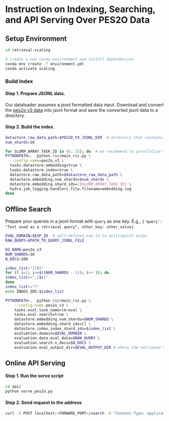 # Instruction on Indexing, Searching, and API Serving Over PES2O Data

## Setup Environment
```bash
cd retrieval-scaling

# create a new conda environment and install dependencies
conda env create -f environment.yml
conda activate scaling
```

### Build Index 

#### Step 1. Prepare JSONL data.

Our dataloader assumes a jsonl formatted data input. Download and convert the [pes2o v3 data](https://huggingface.co/datasets/allenai/peS2o/tree/main/data/v3) into jsonl format and save the converted jsonl data to a directory.

#### Step 2. Build the index.

```bash
datastore_raw_data_path=$PES2O_V3_JSONL_DIR  # directory that contains the converted jsonl data
num_shards=16

for SLURM_ARRAY_TASK_ID in {0..15}; do  # we recommend to parallelize this with slurm jobs
PYTHONPATH=.  python ric/main_ric.py \
  --config-name=pes2o_v3 \
  tasks.datastore.embedding=true \
  tasks.datastore.index=true \
  datastore.raw_data_path=$datastore_raw_data_path \
  datastore.embedding.num_shards=$num_shards \
  datastore.embedding.shard_ids=[$SLURM_ARRAY_TASK_ID] \
  hydra.job_logging.handlers.file.filename=embedding.log
done
```

## Offline Search
Prepare your queries in a jsonl format with `query` as one key. E.g., `{'query': "Text used as a retrieval query", other_key: other_value}`.
```bash
EVAL_DOMAIN=$EXP_ID  # self-defined exp id to distinguish outpu
RAW_QUERY=$PATH_TO_QUERY_JSONL_FILE

DS_NAME=pes2o_v3
NUM_SHARDS=16
N_DOCS=100

index_list="[[0]"
for (( i=1; i<=$((NUM_SHARDS - 1)); i++ )); do
index_list+=",[$i]"
done
index_list+="]"
echo INDEX_IDS:$index_list

PYTHONPATH=.  python ric/main_ric.py \
    --config-name pes2o_v3 \
    tasks.eval.task_name=lm-eval \
    tasks.eval.search=true \
    datastore.embedding.num_shards=$NUM_SHARDS \
    datastore.embedding.shard_ids=[] \
    datastore.index.index_shard_ids=$index_list \
    evaluation.domain=$EVAL_DOMAIN \
    evaluation.data.eval_data=$RAW_QUERY \
    evaluation.search.n_docs=$N_DOCS \
    evaluation.eval_output_dir=$EVAL_OUTPUT_DIR # where the retrieved documents will be saved
```

## Online API Serving

#### Step 1. Run the serve script
```bash
cd api/
python serve_pes2o.py
```

#### Step 2. Send request to the address
```bash
curl -X POST localhost:<FORWARD_PORT>/search -H "Content-Type: application/json" -d '{"query": "example query", "domains": "pes2o"}'
```


